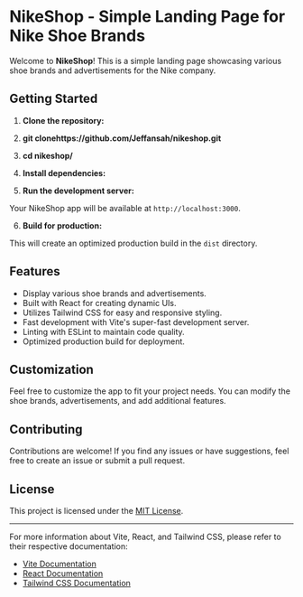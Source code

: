 # NikeShop - Simple Landing Page for Nike Shoe Brands

Welcome to **NikeShop**! This is a simple landing page showcasing various shoe brands and advertisements for the Nike company.

## Getting Started

1. **Clone the repository:**

2. **git clonehttps://github.com/Jeffansah/nikeshop.git**

3. **cd nikeshop/**

4. **Install dependencies:**

5. **Run the development server:**

Your NikeShop app will be available at `http://localhost:3000`.

6. **Build for production:**

This will create an optimized production build in the `dist` directory.

## Features

- Display various shoe brands and advertisements.
- Built with React for creating dynamic UIs.
- Utilizes Tailwind CSS for easy and responsive styling.
- Fast development with Vite's super-fast development server.
- Linting with ESLint to maintain code quality.
- Optimized production build for deployment.

## Customization

Feel free to customize the app to fit your project needs. You can modify the shoe brands, advertisements, and add additional features.

## Contributing

Contributions are welcome! If you find any issues or have suggestions, feel free to create an issue or submit a pull request.

## License

This project is licensed under the [MIT License](LICENSE).

---

For more information about Vite, React, and Tailwind CSS, please refer to their respective documentation:

- [Vite Documentation](https://vitejs.dev/)
- [React Documentation](https://reactjs.org/docs/getting-started.html)
- [Tailwind CSS Documentation](https://tailwindcss.com/docs)
